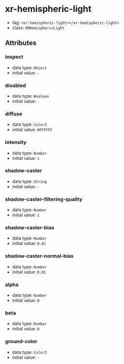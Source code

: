 
# xr-hemispheric-light

- tag: `<xr-hemispheric-light></xr-hemispheric-light>`
- class: `XRHemisphericLight`

## Attributes


### inspect

- data type: `Object`
- initial value: `-`

  

### disabled

- data type: `Boolean`
- initial value: `-`

  

### diffuse

- data type: `Color3`
- initial value: `#FFFFFF`

  

### intensity

- data type: `Number`
- initial value: `1`

  

### shadow-caster

- data type: `String`
- initial value: `-`

  

### shadow-caster-filtering-quality

- data type: `Number`
- initial value: `1`

  

### shadow-caster-bias

- data type: `Number`
- initial value: `0.01`

  

### shadow-caster-normal-bias

- data type: `Number`
- initial value: `0.01`

  

### alpha

- data type: `Number`
- initial value: `0`

  

### beta

- data type: `Number`
- initial value: `0`

  

### ground-color

- data type: `Color3`
- initial value: `-`

  
